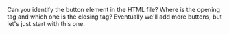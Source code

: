 Can you identify the button element in the HTML file? Where is the opening tag and which one is the closing tag? Eventually we'll add more buttons, but let's just start with this one.
